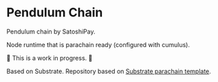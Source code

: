 # Pendulum Chain

Pendulum chain by SatoshiPay.

Node runtime that is parachain ready (configured with cumulus).

🚧 This is a work in progress. 🚧

Based on Substrate. Repository based on [Substrate parachain template](https://github.com/substrate-developer-hub/substrate-parachain-template).
